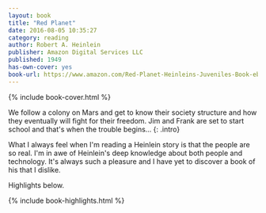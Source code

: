 ```yaml
---
layout: book
title: "Red Planet"
date: 2016-08-05 10:35:27
category: reading
author: Robert A. Heinlein
publisher: Amazon Digital Services LLC
published: 1949
has-own-cover: yes
book-url: https://www.amazon.com/Red-Planet-Heinleins-Juveniles-Book-ebook/dp/B0024NP5BK?ie=UTF8&ref_=r_soa_w_d#nav-subnav
---
```

{% include book-cover.html %}

We follow a colony on Mars and get to know their society structure and how they eventually will fight for their freedom. Jim and Frank are set to start school and that's when the trouble begins...
{: .intro}

What I always feel when I'm reading a Heinlein story is that the people are so real. I'm in awe of Heinlein's deep knowledge about both people and technology. It's always such a pleasure and I have yet to discover a book of his that I dislike.

Highlights below.

{% include book-highlights.html %}
